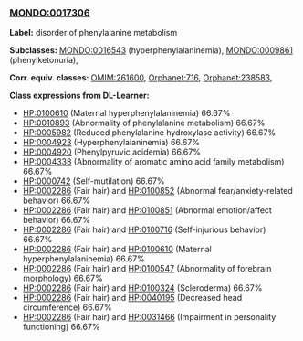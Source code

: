 
### [MONDO:0017306](http://purl.obolibrary.org/obo/MONDO_0017306)
**Label:** disorder of phenylalanine metabolism

**Subclasses:** [MONDO:0016543](http://purl.obolibrary.org/obo/MONDO_0016543) (hyperphenylalaninemia), [MONDO:0009861](http://purl.obolibrary.org/obo/MONDO_0009861) (phenylketonuria), 

**Corr. equiv. classes:** [OMIM:261600](http://purl.obolibrary.org/obo/OMIM_261600), [Orphanet:716](http://www.orpha.net/ORDO/Orphanet_716), [Orphanet:238583](http://www.orpha.net/ORDO/Orphanet_238583), 

**Class expressions from DL-Learner:**

- [HP:0100610](http://purl.obolibrary.org/obo/HP_0100610) (Maternal hyperphenylalaninemia) 66.67%
- [HP:0010893](http://purl.obolibrary.org/obo/HP_0010893) (Abnormality of phenylalanine metabolism) 66.67%
- [HP:0005982](http://purl.obolibrary.org/obo/HP_0005982) (Reduced phenylalanine hydroxylase activity) 66.67%
- [HP:0004923](http://purl.obolibrary.org/obo/HP_0004923) (Hyperphenylalaninemia) 66.67%
- [HP:0004920](http://purl.obolibrary.org/obo/HP_0004920) (Phenylpyruvic acidemia) 66.67%
- [HP:0004338](http://purl.obolibrary.org/obo/HP_0004338) (Abnormality of aromatic amino acid family metabolism) 66.67%
- [HP:0000742](http://purl.obolibrary.org/obo/HP_0000742) (Self-mutilation) 66.67%
- [HP:0002286](http://purl.obolibrary.org/obo/HP_0002286) (Fair hair) and [HP:0100852](http://purl.obolibrary.org/obo/HP_0100852) (Abnormal fear/anxiety-related behavior) 66.67%
- [HP:0002286](http://purl.obolibrary.org/obo/HP_0002286) (Fair hair) and [HP:0100851](http://purl.obolibrary.org/obo/HP_0100851) (Abnormal emotion/affect behavior) 66.67%
- [HP:0002286](http://purl.obolibrary.org/obo/HP_0002286) (Fair hair) and [HP:0100716](http://purl.obolibrary.org/obo/HP_0100716) (Self-injurious behavior) 66.67%
- [HP:0002286](http://purl.obolibrary.org/obo/HP_0002286) (Fair hair) and [HP:0100610](http://purl.obolibrary.org/obo/HP_0100610) (Maternal hyperphenylalaninemia) 66.67%
- [HP:0002286](http://purl.obolibrary.org/obo/HP_0002286) (Fair hair) and [HP:0100547](http://purl.obolibrary.org/obo/HP_0100547) (Abnormality of forebrain morphology) 66.67%
- [HP:0002286](http://purl.obolibrary.org/obo/HP_0002286) (Fair hair) and [HP:0100324](http://purl.obolibrary.org/obo/HP_0100324) (Scleroderma) 66.67%
- [HP:0002286](http://purl.obolibrary.org/obo/HP_0002286) (Fair hair) and [HP:0040195](http://purl.obolibrary.org/obo/HP_0040195) (Decreased head circumference) 66.67%
- [HP:0002286](http://purl.obolibrary.org/obo/HP_0002286) (Fair hair) and [HP:0031466](http://purl.obolibrary.org/obo/HP_0031466) (Impairment in personality functioning) 66.67%


